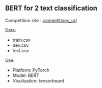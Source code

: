 ## BERT for 2 text classification

Competition site : 
[competitions_url](https://competitions.codalab.org/competitions/20970#learn_the_details)

Data:
- train.csv
- dev.csv
- test.csv

Use:
- Platform: PyTorch
- Model: BERT
- Visulization: tensorboard 	    